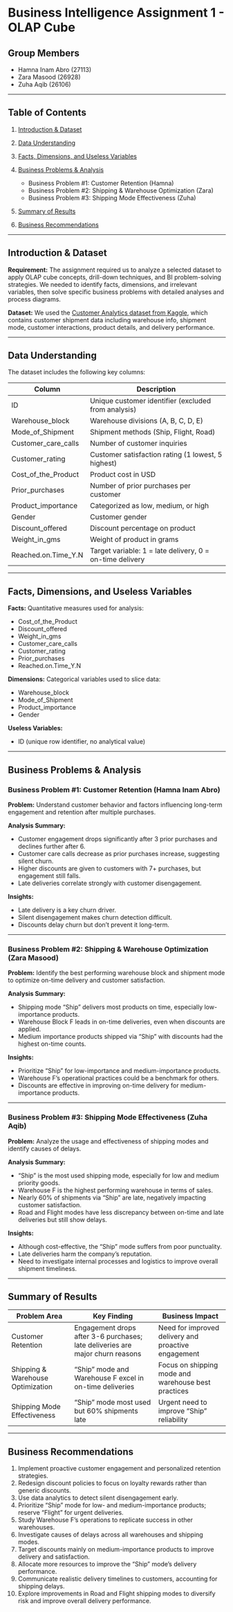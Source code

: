 # Business Intelligence Assignment 1 - OLAP Cube

## Group Members

* Hamna Inam Abro (27113)
* Zara Masood (26928)
* Zuha Aqib (26106)

---

## Table of Contents

1. [Introduction & Dataset](#introduction--dataset)
2. [Data Understanding](#data-understanding)
3. [Facts, Dimensions, and Useless Variables](#facts-dimensions-and-useless-variables)
4. [Business Problems & Analysis](#business-problems--analysis)

   * Business Problem #1: Customer Retention (Hamna)
   * Business Problem #2: Shipping & Warehouse Optimization (Zara)
   * Business Problem #3: Shipping Mode Effectiveness (Zuha)
5. [Summary of Results](#summary-of-results)
6. [Business Recommendations](#business-recommendations)

---

## Introduction & Dataset

**Requirement:**
The assignment required us to analyze a selected dataset to apply OLAP cube concepts, drill-down techniques, and BI problem-solving strategies. We needed to identify facts, dimensions, and irrelevant variables, then solve specific business problems with detailed analyses and process diagrams.

**Dataset:**
We used the [Customer Analytics dataset from Kaggle](https://www.kaggle.com/datasets/prachi13/customer-analytics), which contains customer shipment data including warehouse info, shipment mode, customer interactions, product details, and delivery performance.

---

## Data Understanding

The dataset includes the following key columns:

| Column                 | Description                                              |
| ---------------------- | -------------------------------------------------------- |
| ID                     | Unique customer identifier (excluded from analysis)      |
| Warehouse\_block       | Warehouse divisions (A, B, C, D, E)                      |
| Mode\_of\_Shipment     | Shipment methods (Ship, Flight, Road)                    |
| Customer\_care\_calls  | Number of customer inquiries                             |
| Customer\_rating       | Customer satisfaction rating (1 lowest, 5 highest)       |
| Cost\_of\_the\_Product | Product cost in USD                                      |
| Prior\_purchases       | Number of prior purchases per customer                   |
| Product\_importance    | Categorized as low, medium, or high                      |
| Gender                 | Customer gender                                          |
| Discount\_offered      | Discount percentage on product                           |
| Weight\_in\_gms        | Weight of product in grams                               |
| Reached.on.Time\_Y.N   | Target variable: 1 = late delivery, 0 = on-time delivery |

---

## Facts, Dimensions, and Useless Variables

**Facts:**
Quantitative measures used for analysis:

* Cost\_of\_the\_Product
* Discount\_offered
* Weight\_in\_gms
* Customer\_care\_calls
* Customer\_rating
* Prior\_purchases
* Reached.on.Time\_Y.N

**Dimensions:**
Categorical variables used to slice data:

* Warehouse\_block
* Mode\_of\_Shipment
* Product\_importance
* Gender

**Useless Variables:**

* ID (unique row identifier, no analytical value)

---

## Business Problems & Analysis

### Business Problem #1: Customer Retention (Hamna Inam Abro)

**Problem:**
Understand customer behavior and factors influencing long-term engagement and retention after multiple purchases.

**Analysis Summary:**

* Customer engagement drops significantly after 3 prior purchases and declines further after 6.
* Customer care calls decrease as prior purchases increase, suggesting silent churn.
* Higher discounts are given to customers with 7+ purchases, but engagement still falls.
* Late deliveries correlate strongly with customer disengagement.

**Insights:**

* Late delivery is a key churn driver.
* Silent disengagement makes churn detection difficult.
* Discounts delay churn but don’t prevent it long-term.

---

### Business Problem #2: Shipping & Warehouse Optimization (Zara Masood)

**Problem:**
Identify the best performing warehouse block and shipment mode to optimize on-time delivery and customer satisfaction.

**Analysis Summary:**

* Shipping mode “Ship” delivers most products on time, especially low-importance products.
* Warehouse Block F leads in on-time deliveries, even when discounts are applied.
* Medium importance products shipped via “Ship” with discounts had the highest on-time counts.

**Insights:**

* Prioritize “Ship” for low-importance and medium-importance products.
* Warehouse F’s operational practices could be a benchmark for others.
* Discounts are effective in improving on-time delivery for medium-importance products.

---

### Business Problem #3: Shipping Mode Effectiveness (Zuha Aqib)

**Problem:**
Analyze the usage and effectiveness of shipping modes and identify causes of delays.

**Analysis Summary:**

* “Ship” is the most used shipping mode, especially for low and medium priority goods.
* Warehouse F is the highest performing warehouse in terms of sales.
* Nearly 60% of shipments via “Ship” are late, negatively impacting customer satisfaction.
* Road and Flight modes have less discrepancy between on-time and late deliveries but still show delays.

**Insights:**

* Although cost-effective, the “Ship” mode suffers from poor punctuality.
* Late deliveries harm the company’s reputation.
* Need to investigate internal processes and logistics to improve overall shipment timeliness.

---

## Summary of Results

| Problem Area                      | Key Finding                                                                   | Business Impact                                     |
| --------------------------------- | ----------------------------------------------------------------------------- | --------------------------------------------------- |
| Customer Retention                | Engagement drops after 3-6 purchases; late deliveries are major churn reasons | Need for improved delivery and proactive engagement |
| Shipping & Warehouse Optimization | “Ship” mode and Warehouse F excel in on-time deliveries                       | Focus on shipping mode and warehouse best practices |
| Shipping Mode Effectiveness       | “Ship” mode most used but 60% shipments late                                  | Urgent need to improve “Ship” reliability           |

---

## Business Recommendations

1. Implement proactive customer engagement and personalized retention strategies.
2. Redesign discount policies to focus on loyalty rewards rather than generic discounts.
3. Use data analytics to detect silent disengagement early.
4. Prioritize “Ship” mode for low- and medium-importance products; reserve “Flight” for urgent deliveries.
5. Study Warehouse F’s operations to replicate success in other warehouses.
6. Investigate causes of delays across all warehouses and shipping modes.
7. Target discounts mainly on medium-importance products to improve delivery and satisfaction.
8. Allocate more resources to improve the “Ship” mode’s delivery performance.
9. Communicate realistic delivery timelines to customers, accounting for shipping delays.
10. Explore improvements in Road and Flight shipping modes to diversify risk and improve overall delivery performance.
